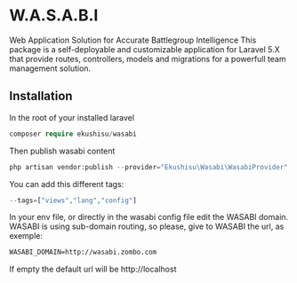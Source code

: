 # W.A.S.A.B.I
Web Application Solution for Accurate Battlegroup Intelligence
This package is a self-deployable and customizable application for Laravel 5.X that provide routes, controllers, models and migrations for a powerfull team management solution.


## Installation
In the root of your installed laravel

```php
composer require ekushisu/wasabi
```
Then publish wasabi content
```php
php artisan vendor:publish --provider="Ekushisu\Wasabi\WasabiProvider" --force
```
You can add this different tags:
```php
--tags=["views","lang","config"]
```
In your env file, or directly in the wasabi config file edit the WASABI domain.
WASABI is using sub-domain routing, so please, give to WASABI the url, as exemple:
```txt
WASABI_DOMAIN=http://wasabi.zombo.com
```
If empty the default url will be http://localhost

